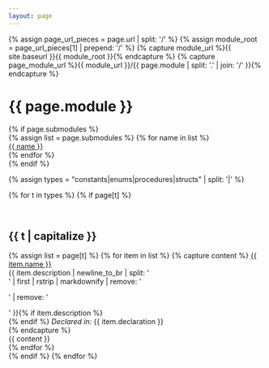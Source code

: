 ```yaml
---
layout: page
---
```


{% assign page_url_pieces = page.url | split: '/' %}
{% assign module_root = page_url_pieces[1] | prepend: '/' %}
{% capture module_url %}{{ site.baseurl }}{{ module_root }}{% endcapture %}
{% capture page_module_url %}{{ module_url }}/{{ page.module | split: '.' | join: '/' }}{% endcapture %}

<div class="ui basic segment">
<h1 class="ui dividing header">{{ page.module }}</h1>
{% if page.submodules %}
<div class="ui horizontal divided list">
  {% assign list = page.submodules %}
  {% for name in list %}
  <div class="item"><a class="header" href="{{ page_module_url }}/{{ name }}/#{{ module_root }}/">{{ name }}</a></div>
  {% endfor %}
</div>
{% endif %}
</div>

{% assign types = "constants|enums|procedures|structs" | split: '|'  %}

{% for t in types %}
{% if page[t] %}
<div class="ui basic segment"><span class="anchor" id="{{ t }}">&nbsp;</span>
<h2 class="ui dividing header">{{ t | capitalize }}</h2>

<div class="ui list">
  {% assign list = page[t] %}
  {% for item in list %}
    {% capture content %}
    <a class="header" href="{{ page_module_url }}/{{ item.name }}/#{{ module_root }}/">{{ item.name }}</a>
    <div class="description">
      {{ item.description | newline_to_br | split: '<br />' | first | rstrip | markdownify | remove: '<p>' | remove: '</p>' }}{% if item.description %}<br/>{% endif %}
      <span class="smaller text"><i>Declared in:</i> {{ item.declaration }}</span>
    </div>
    {% endcapture %}
  <div class="item">{{ content }}</div>
  {% endfor %}
</div>
</div>
{% endif %}
{% endfor %}